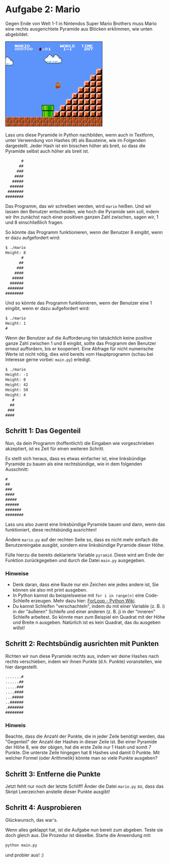 # Aufgabe 2: Mario
Gegen Ende von Welt 1-1 in Nintendos Super Mario Brothers muss Mario eine rechts ausgerichtete Pyramide aus Blöcken erklimmen, wie unten abgebildet.

![Super Mario Pyramid](instruction-assets/pyramid.png)

Lass uns diese Pyramide in Python nachbilden, wenn auch in Textform, unter Verwendung von Hashes (#) als Bausteine, wie im Folgenden dargestellt. Jeder Hash ist ein bisschen höher als breit, so dass die Pyramide selbst auch höher als breit ist.

```
       #
      ##
     ###
    ####
   #####
  ######
 #######
########
```

Das Programm, das wir schreiben werden, wird `mario` heißen. Und wir lassen den Benutzer entscheiden, wie hoch die Pyramide sein soll, indem wir ihn zunächst nach einer positiven ganzen Zahl zwischen, sagen wir, 1 und 8 einschließlich fragen.

So könnte das Programm funktionieren, wenn der Benutzer 8 eingibt, wenn er dazu aufgefordert wird:

```
$ ./mario
Height: 8
       #
      ##
     ###
    ####
   #####
  ######
 #######
########
```

Und so könnte das Programm funktionieren, wenn der Benutzer eine 1 eingibt, wenn er dazu aufgefordert wird:

```
$ ./mario
Height: 1
#
```

Wenn der Benutzer auf die Aufforderung hin tatsächlich keine positive ganze Zahl zwischen 1 und 8 eingibt, sollte das Programm den Benutzer erneut auffordern, bis er kooperiert. Eine Abfrage für nicht numerische Werte ist nicht nötig, dies wird bereits vom Hauptprogramm (schau bei Interesse gerne vorbei: `main.py`) erledigt.

```
$ ./mario
Height: -1
Height: 0
Height: 42
Height: 50
Height: 4
   #
  ##
 ###
####
```
## Schritt 1: Das Gegenteil
Nun, da dein Programm (hoffentlich!) die Eingaben wie vorgeschrieben akzeptiert, ist es Zeit für einen weiteren Schritt.

Es stellt sich heraus, dass es etwas einfacher ist, eine linksbündige Pyramide zu bauen als eine rechtsbündige, wie in dem folgenden Ausschnitt:

```
#
##
###
####
#####
######
#######
########
```

Lass uns also zuerst eine linksbündige Pyramide bauen und dann, wenn das funktioniert, diese rechtsbündig ausrichten!

Ändere `mario.py` auf der rechten Seite so, dass es nicht mehr einfach die Benutzereingabe ausgibt, sondern eine linksbündige Pyramide dieser Höhe.

Fülle hierzu die bereits deklarierte Variable `pyramid`. Diese wird am Ende der Funktion zurückgegeben und durch die Datei `main.py` ausgegeben.

### Hinweise
- Denk daran, dass eine Raute nur ein Zeichen wie jedes andere ist, Sie können sie also mit print ausgeben.
- In Python kannst du beispielsweise mit `for i in range(n)` eine Code-Schleife erzeugen. Mehr dazu hier: [ForLoop - Python Wiki](https://wiki.python.org/moin/ForLoop).
- Du kannst Schleifen "verschachteln", indem du mit einer Variable (z. B. i) in der "äußeren" Schleife und einer anderen (z. B. j) in der "inneren" Schleife arbeitest. So könnte man zum Beispiel ein Quadrat mit der Höhe und Breite n ausgeben. Natürlich ist es kein Quadrat, das du ausgeben willst!


## Schritt 2: Rechtsbündig ausrichten mit Punkten
Richten wir nun diese Pyramide rechts aus, indem wir deine Hashes nach rechts verschieben, indem wir ihnen Punkte (d.h. Punkte) voranstellen, wie hier dargestellt.

```
.......#
......##
.....###
....####
...#####
..######
.#######
########
```

### Hinweis
Beachte, dass die Anzahl der Punkte, die in jeder Zeile benötigt werden, das "Gegenteil" der Anzahl der Hashes in dieser Zeile ist. Bei einer Pyramide der Höhe 8, wie der obigen, hat die erste Zeile nur 1 Hash und somit 7 Punkte. Die unterste Zeile hingegen hat 8 Hashes und damit 0 Punkte. Mit welcher Formel (oder Arithmetik) könnte man so viele Punkte ausgeben?

## Schritt 3: Entferne die Punkte
Jetzt fehlt nur noch der letzte Schliff! Änder die Datei `mario.py` so, dass das Skript Leerzeichen anstelle dieser Punkte ausgibt!

## Schritt 4: Ausprobieren
Glückwunsch, das war's.

Wenn alles geklappt hat, ist die Aufgabe nun bereit zum abgeben. Teste sie doch gleich aus. Die Prozedur ist dieselbe. Starte die Anwendung mit:

```bash
python main.py
```

und probier aus! :)
